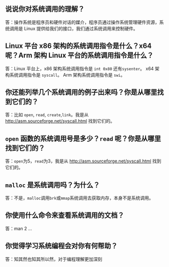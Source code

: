 ## 说说你对系统调用的理解？

答：操作系统是程序员和硬件对话的媒介，程序员通过操作系统管理硬件资源，系统调用是 Linux 提供给我们的接口，我们通过系统调用来控制硬件。

## Linux 平台 x86 架构的系统调用指令是什么？x64 呢？Arm 架构 Linux 平台的系统调用指令是什么？

答：Linux 平台上，x86 架构系统调用指令是 `int 0x80` 还有`sysenter`。 x64 架构系统调用指令是 `syscall`。 Arm 架构系统调用指令是 `swi`。

## 你还能列举几个系统调用的例子出来吗？你是从哪里找到它们的？

答：比如 `open`, `read`, `create`,`link`。我是从 http://asm.sourceforge.net/syscall.html 找到它们的。

## `open` 函数的系统调用号是多少？`read` 呢？你是从哪里找到它们的？

答：`open`为5，`read`为3，我是从 http://asm.sourceforge.net/syscall.html 找到它们的。


## `malloc` 是系统调用吗？为什么？

答：不是，`malloc`调用`brk`或`mmap`系统调用去获取内存，本身不是系统调用。

## 你使用什么命令来查看系统调用的文档？

答：man 2 ...

## 你觉得学习系统编程会对你有何帮助？

答：知其然也知其所以然，对于编程理解更加深刻
